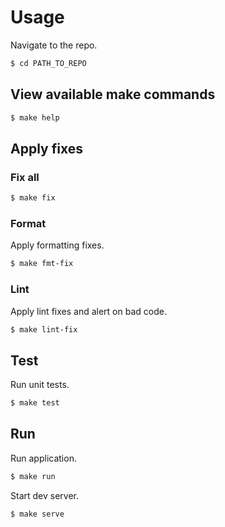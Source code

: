 # **Usage**

Navigate to the repo.

```sh
$ cd PATH_TO_REPO
```


## View available make commands

```bash
$ make help
```


## Apply fixes

### Fix all

```sh
$ make fix
```

### Format

Apply formatting fixes.

```sh
$ make fmt-fix
```

### Lint

Apply lint fixes and alert on bad code.

```sh
$ make lint-fix
```


## Test

Run unit tests.

```sh
$ make test
```


## Run

Run application.

```sh
$ make run
```

Start dev server.

```sh
$ make serve
```
